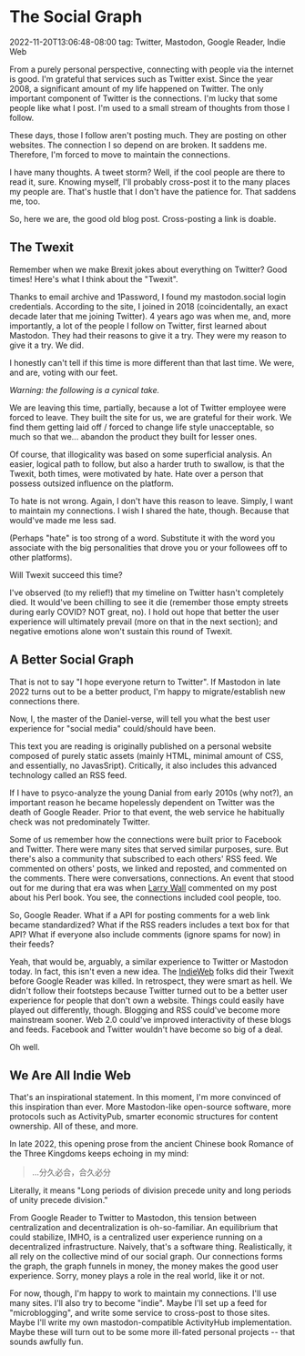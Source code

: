 # The Social Graph
2022-11-20T13:06:48-08:00
tag: Twitter, Mastodon, Google Reader, Indie Web

From a purely personal perspective, connecting with people via the internet is good. I'm grateful that services such as Twitter exist. Since the year 2008, a significant amount of my life happened on Twitter. The only important component of Twitter is the connections. I'm lucky that some people like what I post. I'm used to a small stream of thoughts from those I follow.

These days, those I follow aren't posting much. They are posting on other websites. The connection I so depend on are broken. It saddens me. Therefore, I'm forced to move to maintain the connections.

I have many thoughts. A tweet storm? Well, if the cool people are there to read it, sure. Knowing myself, I'll probably cross-post it to the many places my people are. That's hustle that I don't have the patience for. That saddens me, too.

So, here we are, the good old blog post. Cross-posting a link is doable.

## The Twexit

Remember when we make Brexit jokes about everything on Twitter? Good times! Here's what I think about the "Twexit".

Thanks to email archive and 1Password, I found my mastodon.social login credentials. According to the site, I joined in 2018 (coincidentally, an exact decade later that me joining Twitter). 4 years ago was when me, and, more importantly, a lot of the people I follow on Twitter, first learned about Mastodon. They had their reasons to give it a try. They were my reason to give it a try. We did.

I honestly can't tell if this time is more different than that last time. We were, and are, voting with our feet.

*Warning: the following is a cynical take.*

We are leaving this time, partially, because a lot of Twitter employee were forced to leave. They built the site for us, we are grateful for their work. We find them getting laid off / forced to change life style unacceptable, so much so that we... abandon the product they built for lesser ones.

Of course, that illogicality was based on some superficial analysis. An easier, logical path to follow, but also a harder truth to swallow, is that the Twexit, both times, were motivated by hate. Hate over a person that possess outsized influence on the platform.

To hate is not wrong. Again, I don't have this reason to leave. Simply, I want to maintain my connections. I wish I shared the hate, though. Because that would've made me less sad.

(Perhaps "hate" is too strong of a word. Substitute it with the word you associate with the big personalities that drove you or your followees off to other platforms).

Will Twexit succeed this time?

I've observed (to my relief!) that my timeline on Twitter hasn't completely died. It would've been chilling to see it die (remember those empty streets during early COVID? NOT great, no). I hold out hope that better the user experience will ultimately prevail (more on that in the next section); and negative emotions alone won't sustain this round of Twexit.

## A Better Social Graph

That is not to say "I hope everyone return to Twitter". If Mastodon in late 2022 turns out to be a better product, I'm happy to migrate/establish new connections there.

Now, I, the master of the Daniel-verse, will tell you what the best user experience for "social media"
could/should have been.

This text you are reading is originally published on a personal website composed of purely static assets
(mainly HTML, minimal amount of CSS, and essentially, no JavasSript). Critically, it also includes this
advanced technology called an RSS feed.

If I have to psyco-analyze the young Danial from early 2010s (why not?), an important reason he became
hopelessly dependent on Twitter was the death of Google Reader. Prior to that event, the web service he
habitually check was not predominately Twitter.

Some of us remember how the connections were built prior to Facebook and Twitter. There were many sites that served similar purposes, sure. But there's also a community that subscribed to each others' RSS feed. We commented on others' posts, we linked and reposted, and commented on the comments. There were conversations, connections. An event that stood out for me during that era was when [Larry Wall](https://en.wikipedia.org/wiki/Larry_Wall) commented on my post about his Perl book. You see, the connections included cool people, too.

So, Google Reader. What if a API for posting comments for a web link became standardized? What if the RSS readers includes a text box for that API? What if everyone also include comments (ignore spams for now) in their feeds?

Yeah, that would be, arguably, a similar experience to Twitter or Mastodon today. In fact, this isn't even
a new idea. The [IndieWeb](https://indieweb.org/) folks did their Twexit before Google Reader was killed. In
retrospect, they were smart as hell. We didn't follow their footsteps because Twitter turned out to be
a better user experience for people that don't own a website. Things could easily have played out differently,
though. Blogging and RSS could've become more mainstream sooner. Web 2.0 could've improved interactivity of
these blogs and feeds. Facebook and Twitter wouldn't have become so big of a deal.

Oh well.

## We Are All Indie Web

That's an inspirational statement. In this moment, I'm more convinced of this inspiration than ever. More
Mastodon-like open-source software, more protocols such as ActivityPub, smarter economic structures for
content ownership. All of these, and more.

In late 2022, this opening prose from the ancient Chinese book Romance of the Three Kingdoms keeps echoing
in my mind:

> ...分久必合，合久必分

Literally, it means "Long periods of division precede unity and long periods of unity precede division."

From Google Reader to Twitter to Mastodon, this tension between centralization and decentralization is oh-so-familiar. An equilibrium that could stabilize, IMHO, is a centralized user experience running on a decentralized infrastructure. Naively, that's a software thing. Realistically, it all rely on the collective mind of our social graph. Our connections forms the graph, the graph funnels in money, the money makes the good user experience. Sorry, money plays a role in the real world, like it or not.

For now, though, I'm happy to work to maintain my connections. I'll use many sites. I'll also try to become "indie". Maybe I'll set up a feed for "microblogging", and write some service to cross-post to those sites. Maybe I'll write my own mastodon-compatible ActivityHub implementation. Maybe these will turn out to be some more ill-fated personal projects -- that sounds awfully fun.
